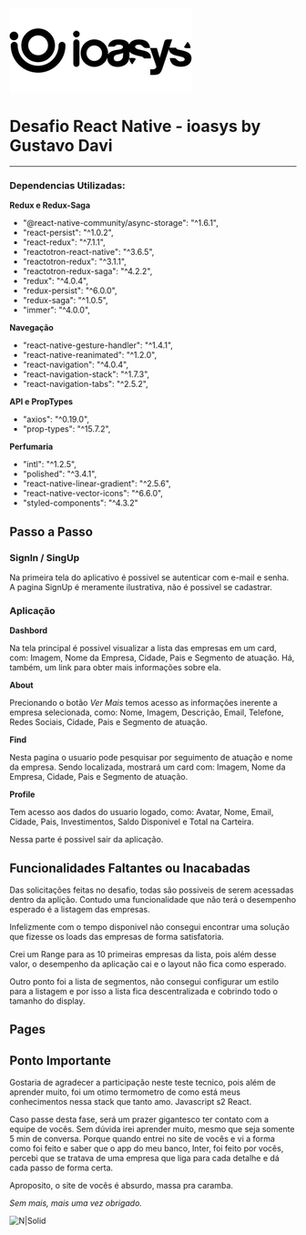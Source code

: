 ![N|Solid](./src/assets/logo_ioasys.png)

# Desafio React Native - ioasys by Gustavo Davi

---

### Dependencias Utilizadas:

**Redux e Redux-Saga**

- "@react-native-community/async-storage": "^1.6.1",
- "react-persist": "^1.0.2",
- "react-redux": "^7.1.1",
- "reactotron-react-native": "^3.6.5",
- "reactotron-redux": "^3.1.1",
- "reactotron-redux-saga": "^4.2.2",
- "redux": "^4.0.4",
- "redux-persist": "^6.0.0",
- "redux-saga": "^1.0.5",
- "immer": "^4.0.0",

**Navegação**

- "react-native-gesture-handler": "^1.4.1",
- "react-native-reanimated": "^1.2.0",
- "react-navigation": "^4.0.4",
- "react-navigation-stack": "^1.7.3",
- "react-navigation-tabs": "^2.5.2",

**API e PropTypes**

- "axios": "^0.19.0",
- "prop-types": "^15.7.2",

**Perfumaria**

- "intl": "^1.2.5",
- "polished": "^3.4.1",
- "react-native-linear-gradient": "^2.5.6",
- "react-native-vector-icons": "^6.6.0",
- "styled-components": "^4.3.2"

## Passo a Passo

### SignIn / SingUp

Na primeira tela do aplicativo é possivel se autenticar com e-mail e senha. A pagina SignUp é meramente ilustrativa, não é possivel se cadastrar.

### Aplicação

**Dashbord**

Na tela principal é possivel visualizar a lista das empresas em um card, com: Imagem, Nome da Empresa, Cidade, Pais e Segmento de atuação. Há, também, um link para obter mais informações sobre ela.

**About**

Precionando o botão _Ver Mais_ temos acesso as informações inerente a empresa selecionada, como: Nome, Imagem, Descrição, Email, Telefone, Redes Sociais, Cidade, Pais e Segmento de atuação.

**Find**

Nesta pagina o usuario pode pesquisar por seguimento de atuação e nome da empresa. Sendo localizada, mostrará um card com: Imagem, Nome da Empresa, Cidade, Pais e Segmento de atuação.

**Profile**

Tem acesso aos dados do usuario logado, como: Avatar, Nome, Email, Cidade, Pais, Investimentos, Saldo Disponivel e Total na Carteira.

Nessa parte é possivel sair da aplicação.

## Funcionalidades Faltantes ou Inacabadas

Das solicitações feitas no desafio, todas são possiveis de serem acessadas dentro da aplição. Contudo uma funcionalidade que não terá o desempenho esperado é a listagem das empresas.

Infelizmente com o tempo disponivel não consegui encontrar uma solução que fizesse os loads das empresas de forma satisfatoria.

Crei um Range para as 10 primeiras empresas da lista, pois além desse valor, o desempenho da aplicação cai e o layout não fica como esperado.

Outro ponto foi a lista de segmentos, não consegui configurar um estilo para a listagem e por isso a lista fica descentralizada e cobrindo todo o tamanho do display.

## Pages

## Ponto Importante

Gostaria de agradecer a participação neste teste tecnico, pois além de aprender muito, foi um otimo termometro de como está meus conhecimentos nessa stack que tanto amo. Javascript s2 React.

Caso passe desta fase, será um prazer gigantesco ter contato com a equipe de vocês. Sem dúvida irei aprender muito, mesmo que seja somente 5 min de conversa. Porque quando entrei no site de vocês e vi a forma como foi feito e saber que o app do meu banco, Inter, foi feito por vocês, percebi que se tratava de uma empresa que liga para cada detalhe e dá cada passo de forma certa.

Aproposito, o site de vocês é absurdo, massa pra caramba.

_Sem mais, mais uma vez obrigado._

![N|Solid](./src/assets/ioasys.png)
